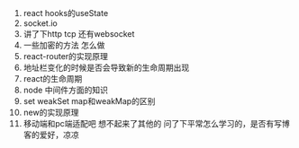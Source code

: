 
1. react hooks的useState
2. socket.io
3. 讲了下http tcp 还有websocket
4. 一些加密的方法 怎么做
5. react-router的实现原理
6. 地址栏变化的时候是否会导致新的生命周期出现
7. react的生命周期
8. node 中间件方面的知识
9. set weakSet map和weakMap的区别
10. new的实现原理
11. 移动端和pc端适配吧
想不起来了其他的
问了下平常怎么学习的，是否有写博客的爱好，凉凉
